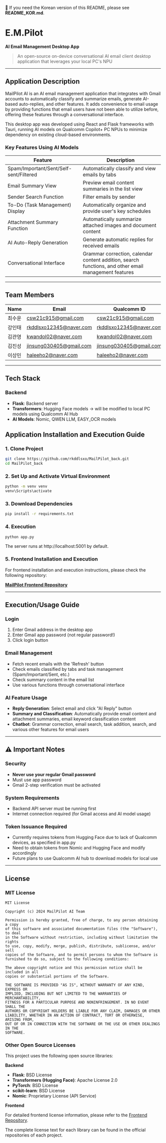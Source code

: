 📄 If you need the Korean version of this README, please see **README_KOR.md**.

# E.M.Pilot

**AI Email Management Desktop App**

> An open-source on-device conversational AI email client desktop application that leverages your local PC's NPU

---

## Application Description

MailPilot AI is an AI email management application that integrates with Gmail accounts to automatically classify and summarize emails, generate AI-based auto-replies, and other features. It adds convenience to email usage by providing functions that email users have not been able to utilize before, offering these features through a conversational interface.

This desktop app was developed using React and Flask frameworks with Tauri, running AI models on Qualcomm Copilot+ PC NPUs to minimize dependency on existing cloud-based environments.

### Key Features Using AI Models

| Feature | Description |
| ------- | ----------- |
| Spam/Important/Sent/Self-sent/Filtered | Automatically classify and view emails by tabs |
| Email Summary View | Preview email content summaries in the list view |
| Sender Search Function | Filter emails by sender |
| To-Do (Task Management) Display | Automatically organize and provide user's key schedules |
| Attachment Summary Function | Automatically summarize attached images and document content |
| AI Auto-Reply Generation | Generate automatic replies for received emails |
| Conversational Interface | Grammar correction, calendar content addition, search functions, and other email management features |

---

## Team Members

| Name | Email | Qualcomm ID |
|------|-------|-------------|
| 최수운 | csw21c915@gmail.com | csw21c915@gmail.com |
| 강인태 | rkddlsxo12345@naver.com | rkddlsxo12345@naver.com |
| 김관영 | kwandol02@naver.com | kwandol02@naver.com |
| 김진성 | jinsung030405@gmail.com | jinsung030405@gmail.com |
| 이상민 | haleeho2@naver.com | haleeho2@naver.com |

---

## Tech Stack

### Backend
- **Flask**: Backend server
- **Transformers**: Hugging Face models -> will be modified to local PC models using Qualcomm AI Hub
- **AI Models**: Nomic, QWEN LLM, EASY_OCR models

## Application Installation and Execution Guide

### 1. Clone Project
```bash
git clone https://github.com/rkddlsxo/MailPilot_back.git
cd MailPilot_back
```

### 2. Set Up and Activate Virtual Environment
```bash
python -m venv venv
venv\Scripts\activate
```

### 3. Download Dependencies
```bash
pip install -r requirements.txt
```

### 4. Execution
```bash
python app.py
```

The server runs at http://localhost:5001 by default.

### 5. Frontend Installation and Execution
For frontend installation and execution instructions, please check the following repository:

**[MailPilot Frontend Repository](https://github.com/jinsunghub/copilot_project)**

---

## Execution/Usage Guide

### Login
1. Enter Gmail address in the desktop app
2. Enter Gmail app password (not regular password!)
3. Click login button

### Email Management
- Fetch recent emails with the 'Refresh' button
- Check emails classified by tabs and task management (Spam/Important/Sent, etc.)
- Check summary content in the email list
- Use various functions through conversational interface

### AI Feature Usage
- **Reply Generation**: Select email and click "AI Reply" button
- **Summary and Classification**: Automatically provide email content and attachment summaries, email keyword classification content
- **Chatbot**: Grammar correction, email search, task addition, search, and various other features for email users

---

## ⚠️ Important Notes

### Security
- **Never use your regular Gmail password**
- Must use app password
- Gmail 2-step verification must be activated

### System Requirements
- Backend API server must be running first
- Internet connection required (for Gmail access and AI model usage)

### Token Issuance Required
- Currently requires tokens from Hugging Face due to lack of Qualcomm devices, as specified in app.py
- Need to obtain tokens from Nomic and Hugging Face and modify accordingly
- Future plans to use Qualcomm AI hub to download models for local use

---

## License

### MIT License

```
MIT License

Copyright (c) 2024 MailPilot AI Team

Permission is hereby granted, free of charge, to any person obtaining a copy
of this software and associated documentation files (the "Software"), to deal
in the Software without restriction, including without limitation the rights
to use, copy, modify, merge, publish, distribute, sublicense, and/or sell
copies of the Software, and to permit persons to whom the Software is
furnished to do so, subject to the following conditions:

The above copyright notice and this permission notice shall be included in all
copies or substantial portions of the Software.

THE SOFTWARE IS PROVIDED "AS IS", WITHOUT WARRANTY OF ANY KIND, EXPRESS OR
IMPLIED, INCLUDING BUT NOT LIMITED TO THE WARRANTIES OF MERCHANTABILITY,
FITNESS FOR A PARTICULAR PURPOSE AND NONINFRINGEMENT. IN NO EVENT SHALL THE
AUTHORS OR COPYRIGHT HOLDERS BE LIABLE FOR ANY CLAIM, DAMAGES OR OTHER
LIABILITY, WHETHER IN AN ACTION OF CONTRACT, TORT OR OTHERWISE, ARISING FROM,
OUT OF OR IN CONNECTION WITH THE SOFTWARE OR THE USE OR OTHER DEALINGS IN THE
SOFTWARE.
```

### Other Open Source Licenses

This project uses the following open source libraries:

**Backend**

- **Flask**: BSD License
- **Transformers (Hugging Face)**: Apache License 2.0
- **PyTorch**: BSD License
- **scikit-learn**: BSD License
- **Nomic**: Proprietary License (API Service)

**Frontend**

For detailed frontend license information, please refer to the [Frontend Repository](https://github.com/jinsunghub/copilot_project.git).

The complete license text for each library can be found in the official repositories of each project.